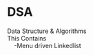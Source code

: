 # DSA
Data Structure &amp; Algorithms
<br>
This Contains <br>
&nbsp;&nbsp;&nbsp;  -Menu driven Linkedlist
